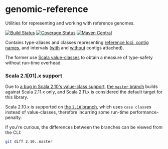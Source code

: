 # genomic-reference
Utilities for representing and working with reference genomes.

[![Build Status](https://travis-ci.org/hammerlab/genomic-reference.svg?branch=master)](https://travis-ci.org/hammerlab/genomic-reference)
[![Coverage Status](https://coveralls.io/repos/github/hammerlab/genomic-reference/badge.svg?branch=master)](https://coveralls.io/github/hammerlab/genomic-reference?branch=master)
[![Maven Central](https://img.shields.io/maven-central/v/org.hammerlab.genomics/reference_2.11.svg?maxAge=600)](http://search.maven.org/#search%7Cga%7C1%7Creference)

Contains type-aliases and classes representing [reference loci, contig names,](src/main/scala/org/hammerlab/reference/package.scala) and intervals ([with](src/main/scala/org/hammerlab/reference/Region.scala) and [without](src/main/scala/org/hammerlab/reference/Interval.scala) contigs attached).

The former use [Scala value-classes](http://docs.scala-lang.org/overviews/core/value-classes.html) to obtain a measure of type-safety without run-time overhead.

### Scala 2.1[01].x support
Due to [a bug in Scala 2.10's value-class support](https://issues.scala-lang.org/browse/SI-10118), [the `master` branch](https://github.com/hammerlab/genomic-reference/tree/master) builds against Scala 2.11.x only, and Scala 2.11.x is considered the default target for this library.
 
Scala 2.10.x is supported on [the `2.10` branch](https://github.com/hammerlab/genomic-reference/tree/master), which uses `case class`es instead of value-classes, therefore incurring some run-time performance-penalty.

If you're curious, the differences between the branches can be viewed from the CLI:

```bash
git diff 2.10..master
```
